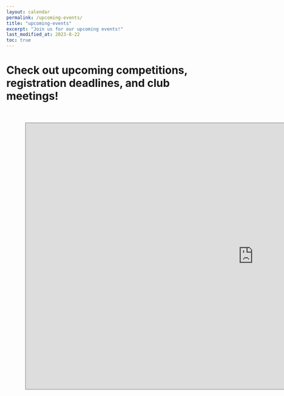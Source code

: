 ```yaml
---
layout: calendar
permalink: /upcoming-events/
title: "upcoming-events"
excerpt: "Join us for our upcoming events!"
last_modified_at: 2023-8-22
toc: true
---
```

# Check out upcoming competitions, registration deadlines, and club meetings!
<br>
<br>

<style>
  /* This style will adjust the left margin of the embedded iframe */
  iframe {
    margin-left: 50px; /* You can adjust this value as needed */
  }
</style>
<iframe src="https://outlook.office365.com/owa/calendar/43e88d0f5a86425ab53d9f7eba9801cf@usu.edu/1d9b6eedc1f04440bacec06e74222cb43204620194208656066/calendar.html" style="border:solid 1px #777" width="1200" height="700" frameborder="0" scrolling="no"></iframe>
